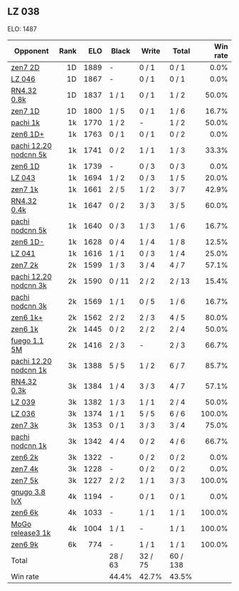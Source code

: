 ## LZ 038 ##

ELO: 1487

Opponent | Rank | ELO | Black | Write | Total | Win rate
---------|-----:|----:|-------|-------|-------|-------:
[zen7 2D](zen7%202D.md) | 1D | 1889 | - | 0 / 1 | 0 / 1 | 0.0%
[LZ 046](LZ%20046.md) | 1D | 1867 | - | 0 / 1 | 0 / 1 | 0.0%
[RN4.32 0.8k](RN4.32%200.8k.md) | 1D | 1837 | 1 / 1 | 0 / 1 | 1 / 2 | 50.0%
[zen7 1D](zen7%201D.md) | 1D | 1800 | 1 / 5 | 0 / 1 | 1 / 6 | 16.7%
[pachi 1k](pachi%201k.md) | 1k | 1770 | 1 / 2 | - | 1 / 2 | 50.0%
[zen6 1D+](zen6%201D+.md) | 1k | 1763 | 0 / 1 | 0 / 1 | 0 / 2 | 0.0%
[pachi 12.20 nodcnn 5k](pachi%2012.20%20nodcnn%205k.md) | 1k | 1741 | 0 / 2 | 1 / 1 | 1 / 3 | 33.3%
[zen6 1D](zen6%201D.md) | 1k | 1739 | - | 0 / 3 | 0 / 3 | 0.0%
[LZ 043](LZ%20043.md) | 1k | 1694 | 1 / 2 | 0 / 3 | 1 / 5 | 20.0%
[zen7 1k](zen7%201k.md) | 1k | 1661 | 2 / 5 | 1 / 2 | 3 / 7 | 42.9%
[RN4.32 0.4k](RN4.32%200.4k.md) | 1k | 1647 | 0 / 2 | 3 / 3 | 3 / 5 | 60.0%
[pachi nodcnn 5k](pachi%20nodcnn%205k.md) | 1k | 1640 | 0 / 3 | 1 / 3 | 1 / 6 | 16.7%
[zen6 1D-](zen6%201D-.md) | 1k | 1628 | 0 / 4 | 1 / 4 | 1 / 8 | 12.5%
[LZ 041](LZ%20041.md) | 1k | 1616 | 1 / 1 | 0 / 3 | 1 / 4 | 25.0%
[zen7 2k](zen7%202k.md) | 2k | 1599 | 1 / 3 | 3 / 4 | 4 / 7 | 57.1%
[pachi 12.20 nodcnn 3k](pachi%2012.20%20nodcnn%203k.md) | 2k | 1590 | 0 / 11 | 2 / 2 | 2 / 13 | 15.4%
[pachi nodcnn 3k](pachi%20nodcnn%203k.md) | 2k | 1569 | 1 / 1 | 0 / 5 | 1 / 6 | 16.7%
[zen6 1k+](zen6%201k+.md) | 2k | 1562 | 2 / 2 | 2 / 3 | 4 / 5 | 80.0%
[zen6 1k](zen6%201k.md) | 2k | 1445 | 0 / 2 | 2 / 2 | 2 / 4 | 50.0%
[fuego 1.1 5M](fuego%201.1%205M.md) | 2k | 1416 | 2 / 3 | - | 2 / 3 | 66.7%
[pachi 12.20 nodcnn 1k](pachi%2012.20%20nodcnn%201k.md) | 3k | 1388 | 5 / 5 | 1 / 2 | 6 / 7 | 85.7%
[RN4.32 0.3k](RN4.32%200.3k.md) | 3k | 1384 | 1 / 4 | 3 / 3 | 4 / 7 | 57.1%
[LZ 039](LZ%20039.md) | 3k | 1382 | 1 / 3 | 1 / 1 | 2 / 4 | 50.0%
[LZ 036](LZ%20036.md) | 3k | 1374 | 1 / 1 | 5 / 5 | 6 / 6 | 100.0%
[zen7 3k](zen7%203k.md) | 3k | 1353 | 0 / 1 | 3 / 3 | 3 / 4 | 75.0%
[pachi nodcnn 1k](pachi%20nodcnn%201k.md) | 3k | 1342 | 4 / 4 | 0 / 2 | 4 / 6 | 66.7%
[zen6 2k](zen6%202k.md) | 3k | 1322 | - | 0 / 2 | 0 / 2 | 0.0%
[zen7 4k](zen7%204k.md) | 3k | 1228 | - | 0 / 2 | 0 / 2 | 0.0%
[zen7 5k](zen7%205k.md) | 3k | 1227 | 2 / 2 | 1 / 1 | 3 / 3 | 100.0%
[gnugo 3.8 lvX](gnugo%203.8%20lvX.md) | 4k | 1194 | - | 0 / 1 | 0 / 1 | 0.0%
[zen6 6k](zen6%206k.md) | 4k | 1033 | - | 1 / 1 | 1 / 1 | 100.0%
[MoGo release3 1k](MoGo%20release3%201k.md) | 4k | 1004 | 1 / 1 | - | 1 / 1 | 100.0%
[zen6 9k](zen6%209k.md) | 6k | 774 | - | 1 / 1 | 1 / 1 | 100.0%
Total | | | 28 / 63 | 32 / 75 | 60 / 138 | 
Win rate| | | 44.4% | 42.7% | 43.5% | 

